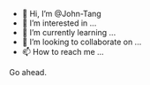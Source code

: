 - 👋 Hi, I’m @John-Tang
- 👀 I’m interested in ...
- 🌱 I’m currently learning ...
- 💞️ I’m looking to collaborate on ...
- 📫 How to reach me ...

<!---
John-Tang/John-Tang is a ✨ special ✨ repository because its `README.md` (this file) appears on your GitHub profile.
You can click the Preview link to take a look at your changes.
--->

Go ahead.
